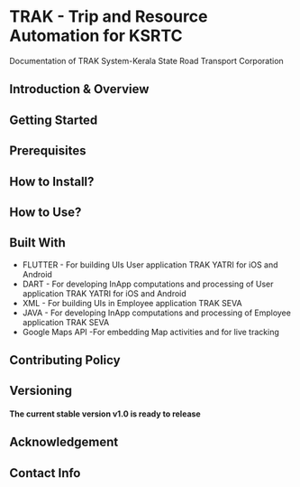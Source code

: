 # TRAK - Trip and Resource Automation for KSRTC
Documentation of TRAK System-Kerala State Road Transport Corporation

## Introduction & Overview
## Getting Started
## Prerequisites
## How to Install?
## How to Use?

## Built With
* FLUTTER - For building UIs User application TRAK YATRI for iOS and Android
* DART - For developing InApp computations and processing of User application TRAK YATRI for iOS and Android
* XML - For building UIs in Employee application TRAK SEVA
* JAVA - For developing InApp computations and processing of Employee application TRAK SEVA
* Google Maps API -For embedding Map activities and for live tracking
## Contributing Policy
## Versioning
#### The current stable version v1.0 is ready to release
## Acknowledgement
## Contact Info
